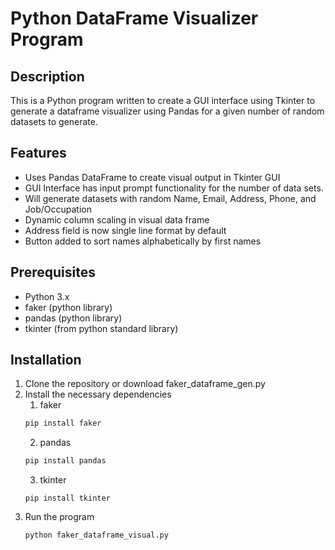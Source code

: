 # Python DataFrame Visualizer Program

## Description 
This is a Python program written to create a GUI interface using Tkinter to generate a dataframe visualizer using Pandas for a given number of random datasets to generate.

## Features
- Uses Pandas DataFrame to create visual output in Tkinter GUI
- GUI Interface has input prompt functionality for the number of data sets.
- Will generate datasets with random Name, Email, Address, Phone, and Job/Occupation 
- Dynamic column scaling in visual data frame
- Address field is now single line format by default
- Button added to sort names alphabetically by first names

## Prerequisites
- Python 3.x
- faker (python library)
- pandas (python library)
- tkinter (from python standard library)

## Installation
1. Clone the repository or download faker_dataframe_gen.py
2. Install the necessary dependencies
   1. faker
   ````bash
   pip install faker
   ````
   2. pandas
   ````bash
   pip install pandas
   ````
   3. tkinter
   ````
   pip install tkinter
   ````
3. Run the program
   ````bash
   python faker_dataframe_visual.py
   ````